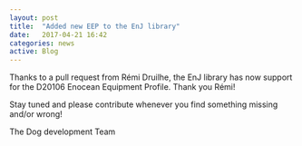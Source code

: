 ```yaml
---
layout: post
title:  "Added new EEP to the EnJ library"
date:   2017-04-21 16:42
categories: news
active: Blog
---
```

Thanks to a pull request from R&eacute;mi Druilhe, the EnJ library has now support for the D20106 Enocean Equipment Profile.
Thank you R&eacute;mi!

Stay tuned and please contribute whenever you find something missing and/or wrong!

The Dog development Team
